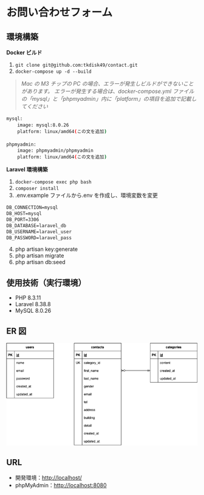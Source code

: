 # お問い合わせフォーム

## 環境構築

**Docker ビルド**

1. `git clone git@github.com:tkdisk49/contact.git`
2. `docker-compose up -d --build`

> _Mac の M3 チップの PC の場合、エラーが発生しビルドができないことがあります。
> エラーが発生する場合は、docker-compose.yml ファイルの「mysql」と「phpmyadmin」内に「platform」の項目を追加で記載してください_

```bash
mysql:
    image: mysql:8.0.26
    platform: linux/amd64(この文を追加)

phpmyadmin:
    image: phpmyadmin/phpmyadmin
    platform: linux/amd64(この文を追加)
```

**Laravel 環境構築**

1. `docker-compose exec php bash`
2. `composer install`
3. .env.example ファイルから.env を作成し、環境変数を変更

```text
DB_CONNECTION=mysql
DB_HOST=mysql
DB_PORT=3306
DB_DATABASE=laravel_db
DB_USERNAME=laravel_user
DB_PASSWORD=laravel_pass
```

4. php artisan key:generate
5. php artisan migrate
6. php artisan db:seed

## 使用技術（実行環境）

- PHP 8.3.11
- Laravel 8.38.8
- MySQL 8.0.26

## ER 図

![alt](index.drawio.png)

## URL

- 開発環境：<http://localhost/>
- phpMyAdmin：<http://localhost:8080>
